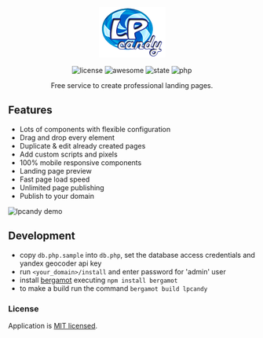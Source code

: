 <p align="center">
    <img alt="LPCandy" title="LPCandy" src="/images/lpcandy.png">
</p>

<p align="center">
    <img alt="license" src="https://img.shields.io/badge/license-MIT-blue.svg">
    <img alt="awesome" src="https://camo.githubusercontent.com/fef0a78bf2b1b477ba227914e3eff273d9b9713d/68747470733a2f2f696d672e736869656c64732e696f2f62616467652f617765736f6d652533462d796573212d627269676874677265656e2e737667">
    <img alt="state" src="https://img.shields.io/badge/state-success-lightgrey">
    <img alt="php" src="https://img.shields.io/badge/php-%3E%3D7.2-blue">
</p>

<p align="center">
    Free service to create professional landing pages.
</p>

## Features

- Lots of components with flexible configuration
- Drag and drop every element
- Duplicate & edit already created pages
- Add custom scripts and pixels
- 100% mobile responsive components
- Landing page preview
- Fast page load speed
- Unlimited page publishing
- Publish to your domain

![lpcandy demo](images/demo.gif)

## Development

- copy `db.php.sample` into `db.php`, set the database access credentials and yandex geocoder api key
- run `<your_domain>/install` and enter password for 'admin' user
- install [bergamot](https://github.com/boomyjee/bergamot) executing `npm install bergamot`
- to make a build run the command `bergamot build lpcandy`

### License

Application is [MIT licensed](./LICENSE).
